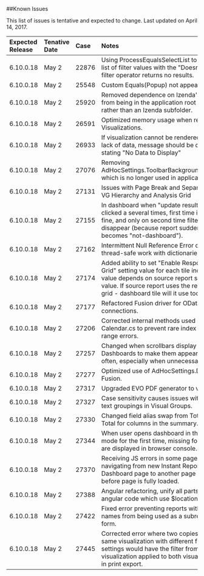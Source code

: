<!---##View Known Issues Report-->

<!---Click the link below and select "Login" to see the updated Known Issues Report. -->

<!---[Known Issues Report](http://fogbugz.izenda.us/reporting/reportviewer.aspx?rn=Tracking_DO_NOT_EDIT\\KIL\\KnownIssues)-->
##Known Issues

This list of issues is tentative and expected to change. Last updated on April 14, 2017.

|Expected Release|Tenative Date|Case|Notes|
|:----|:-----------|:----------------|:---------------|
|6.10.0.18|May 2|22876|Using ProcessEqualsSelectList to retrieve a list of filter values with the "Doesn't equals" filter operator returns no results.|
|6.10.0.18|May 2|25548|Custom Equals(Popup) not appearing|
|6.10.0.18|May 2|25920|Removed dependence on Izenda's rs.aspx from being in the application root folder rather than an Izenda subfolder.|
|6.10.0.18|May 2|26591|Optimized memory usage when rendering Visualizations.|
|6.10.0.18|May 2|26933|If visualization cannot be rendered due to a lack of data, message should be displayed stating "No Data to Display"|
|6.10.0.18|May 2|27076|Removing AdHocSettings.ToolbarBackgroundImageUrl which is no longer used in application.|
|6.10.0.18|May 2|27131|Issues with Page Break and Separator on VG Hierarchy and Analysis Grid|
|6.10.0.18|May 2|27155|In dashboard when "update results" is clicked a several times, first time it works fine, and only on second time filters disappear (because report suddenly becomes "not-dashboard").|
|6.10.0.18|May 2|27162|Intermittent Null Reference Error due to not-thread-safe work with dictionaries|
|6.10.0.18|May 2|27174|Added ability to set "Enable Responsive Grid" setting value for each tile individually: value depends on source report setting value. If source report uses the responsive grid - dashboard tile will it use too.|
|6.10.0.18|May 2|27177|Refactored Fusion driver for OData connections.|
|6.10.0.18|May 2|27206|Corrected internal methods used in Calendar.cs to prevent rare index out of range errors.|
|6.10.0.18|May 2|27257|Changed when scrollbars display on Dashboards to make them appear less often, especially when unnecessary.|
|6.10.0.18|May 2|27277|Optimized use of AdHocSettings.Driver in Fusion.|
|6.10.0.18|May 2|27317|Upgraded EVO PDF generator to version 7.|
|6.10.0.18|May 2|27327|Case sensitivity causes issues with some text groupings in Visual Groups.|
|6.10.0.18|May 2|27330|Changed field alias swap from Total2 to Total for columns in the summary.|
|6.10.0.18|May 2|27344|When user opens dashboard in the gallery mode for the first time, missing font errors are displayed in browser console.|
|6.10.0.18|May 2|27370|Receiving JS errors in some pages when navigating from new Instant Reports or New Dashboard page to another page in Izenda before page is fully loaded.|
|6.10.0.18|May 2|27388|Angular refactoring, unify all parts of the angular code which use $location service.|
|6.10.0.18|May 2|27422|Fixed error preventing reports with long names from being used as a subreport in a form.|
|6.10.0.18|May 2|27445|Corrected error where two copies of the same visualization with different filter settings would have the filter from the first visualization applied to both visualizations in print export.|



